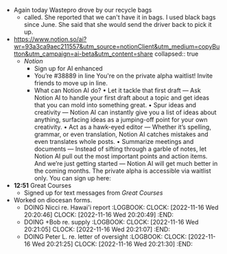 - Again today Wastepro drove by our recycle bags
	- called. She reported that we can't have it in bags. I used black bags since June. She said that she would send the driver back to pick it up.
- https://www.notion.so/ai?wr=93a3ca9aec211557&utm_source=notionClient&utm_medium=copyButton&utm_campaign=ai-beta&utm_content=share
  collapsed:: true
	- *Notion*
		- Sign up for AI enhanced
		- You’re #38889 in line
		  You're on the private alpha waitlist!
		  Invite friends to move up in line.
		- What can Notion AI do?
		  •	Let it tackle that first draft — Ask Notion AI to handle your first draft about a topic and get ideas that you can mold into something great.
		  •	Spur ideas and creativity — Notion AI can instantly give you a list of ideas about anything, surfacing ideas as a jumping-off point for your own creativity.
		  •	Act as a hawk-eyed editor — Whether it’s spelling, grammar, or even translation, Notion AI catches mistakes and even translates whole posts.
		  •	Summarize meetings and documents — Instead of sifting through a garble of notes, let Notion AI pull out the most important points and action items.
		  And we’re just getting started — Notion AI will get much better in the coming months.
		  The private alpha is accessible via waitlist only. You can sign up here:
- **12:51** Great Courses
	- Signed up for text messages from *Great Courses*
- Worked on diocesan forms.
	- DOING Nicci re. Hawai'i report
	  :LOGBOOK:
	  CLOCK: [2022-11-16 Wed 20:20:46]
	  CLOCK: [2022-11-16 Wed 20:20:49]
	  :END:
	- DOING +Bob re. supply
	  :LOGBOOK:
	  CLOCK: [2022-11-16 Wed 20:21:05]
	  CLOCK: [2022-11-16 Wed 20:21:07]
	  :END:
	- DOING  Peter L. re. letter of oversight
	  :LOGBOOK:
	  CLOCK: [2022-11-16 Wed 20:21:25]
	  CLOCK: [2022-11-16 Wed 20:21:30]
	  :END: